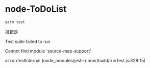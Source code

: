 # node-ToDoList

```
yarn test
```
报错是

Test suite failed to run

 Cannot find module 'source-map-support'

at runTestInternal (node_modules/jest-runner/build/runTest.js:328:15)
